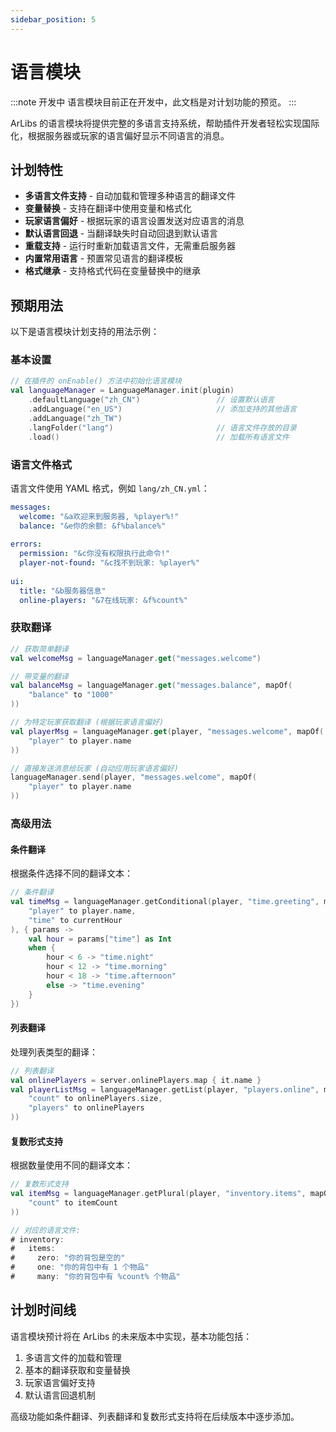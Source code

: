 ```yaml
---
sidebar_position: 5
---
```


# 语言模块

:::note 开发中
语言模块目前正在开发中，此文档是对计划功能的预览。
:::

ArLibs 的语言模块将提供完整的多语言支持系统，帮助插件开发者轻松实现国际化，根据服务器或玩家的语言偏好显示不同语言的消息。

## 计划特性

- **多语言文件支持** - 自动加载和管理多种语言的翻译文件
- **变量替换** - 支持在翻译中使用变量和格式化
- **玩家语言偏好** - 根据玩家的语言设置发送对应语言的消息
- **默认语言回退** - 当翻译缺失时自动回退到默认语言
- **重载支持** - 运行时重新加载语言文件，无需重启服务器
- **内置常用语言** - 预置常见语言的翻译模板
- **格式继承** - 支持格式代码在变量替换中的继承

## 预期用法

以下是语言模块计划支持的用法示例：

### 基本设置

```kotlin
// 在插件的 onEnable() 方法中初始化语言模块
val languageManager = LanguageManager.init(plugin)
    .defaultLanguage("zh_CN")                 // 设置默认语言
    .addLanguage("en_US")                     // 添加支持的其他语言
    .addLanguage("zh_TW")
    .langFolder("lang")                       // 语言文件存放的目录
    .load()                                   // 加载所有语言文件
```

### 语言文件格式

语言文件使用 YAML 格式，例如 `lang/zh_CN.yml`：

```yaml
messages:
  welcome: "&a欢迎来到服务器, %player%!"
  balance: "&e你的余额: &f%balance%"
  
errors:
  permission: "&c你没有权限执行此命令!"
  player-not-found: "&c找不到玩家: %player%"
  
ui:
  title: "&b服务器信息"
  online-players: "&7在线玩家: &f%count%"
```

### 获取翻译

```kotlin
// 获取简单翻译
val welcomeMsg = languageManager.get("messages.welcome")

// 带变量的翻译
val balanceMsg = languageManager.get("messages.balance", mapOf(
    "balance" to "1000"
))

// 为特定玩家获取翻译 (根据玩家语言偏好)
val playerMsg = languageManager.get(player, "messages.welcome", mapOf(
    "player" to player.name
))

// 直接发送消息给玩家 (自动应用玩家语言偏好)
languageManager.send(player, "messages.welcome", mapOf(
    "player" to player.name
))
```

### 高级用法

#### 条件翻译

根据条件选择不同的翻译文本：

```kotlin
// 条件翻译
val timeMsg = languageManager.getConditional(player, "time.greeting", mapOf(
    "player" to player.name,
    "time" to currentHour
), { params ->
    val hour = params["time"] as Int
    when {
        hour < 6 -> "time.night"
        hour < 12 -> "time.morning"
        hour < 18 -> "time.afternoon"
        else -> "time.evening"
    }
})
```

#### 列表翻译

处理列表类型的翻译：

```kotlin
// 列表翻译
val onlinePlayers = server.onlinePlayers.map { it.name }
val playerListMsg = languageManager.getList(player, "players.online", mapOf(
    "count" to onlinePlayers.size,
    "players" to onlinePlayers
))
```

#### 复数形式支持

根据数量使用不同的翻译文本：

```kotlin
// 复数形式支持
val itemMsg = languageManager.getPlural(player, "inventory.items", mapOf(
    "count" to itemCount
))

// 对应的语言文件:
# inventory:
#   items:
#     zero: "你的背包是空的"
#     one: "你的背包中有 1 个物品"
#     many: "你的背包中有 %count% 个物品"
```

## 计划时间线

语言模块预计将在 ArLibs 的未来版本中实现，基本功能包括：

1. 多语言文件的加载和管理
2. 基本的翻译获取和变量替换
3. 玩家语言偏好支持
4. 默认语言回退机制

高级功能如条件翻译、列表翻译和复数形式支持将在后续版本中逐步添加。